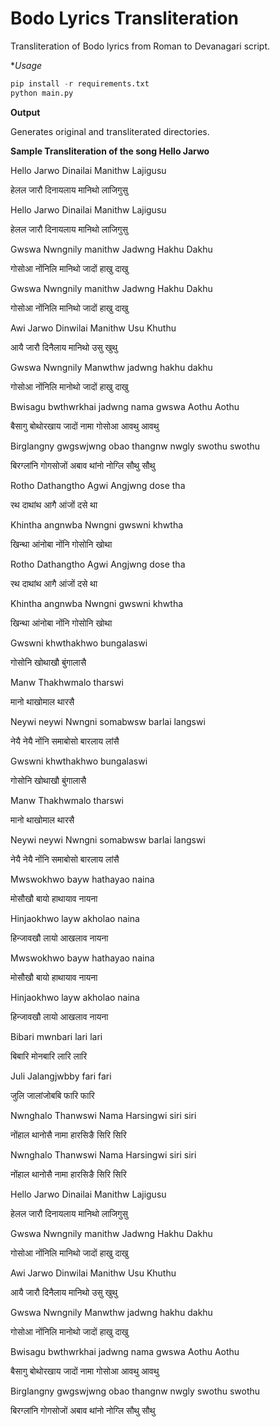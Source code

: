 # Bodo Lyrics Transliteration

Transliteration of Bodo lyrics from Roman to Devanagari script.

**Usage*

```python
pip install -r requirements.txt
python main.py
```

**Output**

  Generates original and transliterated directories.

**Sample Transliteration of the song Hello Jarwo**

Hello Jarwo Dinailai Manithw Lajigusu

हेलल जारौ दिनायलाय मानिथो लाजिगुसु

Hello Jarwo Dinailai Manithw Lajigusu

हेलल जारौ दिनायलाय मानिथो लाजिगुसु

Gwswa Nwngnily manithw Jadwng Hakhu Dakhu

गोसोआ नोंनिलि मानिथो जादों हाखु दाखु

Gwswa Nwngnily manithw Jadwng Hakhu Dakhu

गोसोआ नोंनिलि मानिथो जादों हाखु दाखु

Awi Jarwo Dinwilai Manithw Usu Khuthu

आयै जारौ दिनैलाय मानिथो उसु खुथु

Gwswa Nwngnily Manwthw jadwng hakhu dakhu

गोसोआ नोंनिलि मानोथो जादों हाखु दाखु

Bwisagu bwthwrkhai jadwng nama gwswa Aothu Aothu

बैसागु बोथोरखाय जादों नामा गोसोआ आवथु आवथु

Birglangny gwgswjwng obao thangnw nwgly swothu swothu

बिरग्लांनि गोगसोजों अबाव थांनो नोग्लि सौथु सौथु

Rotho Dathangtho Agwi Angjwng dose tha

रथ दाथांथ आगै आंजों दसे था

Khintha angnwba Nwngni gwswni khwtha

खिन्था आंनोबा नोंनि गोसोनि खोथा

Rotho Dathangtho Agwi Angjwng dose tha

रथ दाथांथ आगै आंजों दसे था

Khintha angnwba Nwngni gwswni khwtha

खिन्था आंनोबा नोंनि गोसोनि खोथा

Gwswni khwthakhwo bungalaswi

गोसोनि खोथाखौ बुंगालासै

Manw Thakhwmalo tharswi

मानो थाखोमाल थारसै

Neywi neywi Nwngni somabwsw barlai langswi

नेयै नेयै नोंनि समाबोसो बारलाय लांसै

Gwswni khwthakhwo bungalaswi

गोसोनि खोथाखौ बुंगालासै

Manw Thakhwmalo tharswi

मानो थाखोमाल थारसै

Neywi neywi Nwngni somabwsw barlai langswi

नेयै नेयै नोंनि समाबोसो बारलाय लांसै

Mwswokhwo bayw hathayao naina

मोसौखौ बायो हाथायाव नायना

Hinjaokhwo layw akholao naina

हिन्जावखौ लायो आखलाव नायना

Mwswokhwo bayw hathayao naina

मोसौखौ बायो हाथायाव नायना

Hinjaokhwo layw akholao naina

हिन्जावखौ लायो आखलाव नायना

Bibari mwnbari lari lari

बिबारि मोनबारि लारि लारि

Juli Jalangjwbby fari fari

जुलि जालांजोबबि फारि फारि

Nwnghalo Thanwswi Nama Harsingwi siri siri

नोंहाल थानोसै नामा हारसिङै सिरि सिरि

Nwnghalo Thanwswi Nama Harsingwi siri siri

नोंहाल थानोसै नामा हारसिङै सिरि सिरि

Hello Jarwo Dinailai Manithw Lajigusu

हेलल जारौ दिनायलाय मानिथो लाजिगुसु

Gwswa Nwngnily manithw Jadwng Hakhu Dakhu

गोसोआ नोंनिलि मानिथो जादों हाखु दाखु

Awi Jarwo Dinwilai Manithw Usu Khuthu

आयै जारौ दिनैलाय मानिथो उसु खुथु

Gwswa Nwngnily Manwthw jadwng hakhu dakhu

गोसोआ नोंनिलि मानोथो जादों हाखु दाखु

Bwisagu bwthwrkhai jadwng nama gwswa Aothu Aothu

बैसागु बोथोरखाय जादों नामा गोसोआ आवथु आवथु

Birglangny gwgswjwng obao thangnw nwgly swothu swothu

बिरग्लांनि गोगसोजों अबाव थांनो नोग्लि सौथु सौथु
